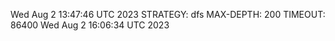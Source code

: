 Wed Aug  2 13:47:46 UTC 2023
STRATEGY: dfs
MAX-DEPTH: 200
TIMEOUT: 86400
Wed Aug  2 16:06:34 UTC 2023
